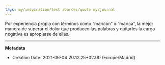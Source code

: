 ```yaml
---
tags: my/inspiration/text sources/quote my/journal
---
```


Por experiencia propia con términos como “maricón” o “marica”, la mejor manera de superar el dolor que producen las palabras y quitarles la carga negativa es apropiarse de ellas.

---
**Metadata**
- Creation Date: 2021-06-04 20:12:25+02:00 (Europe/Madrid)
